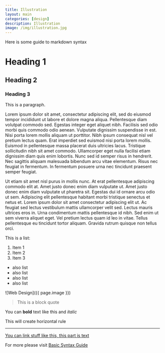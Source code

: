 ```yaml
---
title: Illustration
layout: main
categories: [design]
description: Illustration
image: /img/illustration.jpg
---
```


Here is some guide to markdown syntax

# Heading 1
## Heading 2
### Heading 3

This is a paragraph.

Lorem ipsum dolor sit amet, consectetur adipiscing elit, sed do eiusmod tempor incididunt ut labore et dolore magna aliqua. Pellentesque diam volutpat commodo sed. Egestas integer eget aliquet nibh. Facilisis sed odio morbi quis commodo odio aenean. Vulputate dignissim suspendisse in est. Nisi porta lorem mollis aliquam ut porttitor. Nibh ipsum consequat nisl vel pretium lectus quam. Erat imperdiet sed euismod nisi porta lorem mollis. Euismod in pellentesque massa placerat duis ultricies lacus. Tristique sollicitudin nibh sit amet commodo. Ullamcorper eget nulla facilisi etiam dignissim diam quis enim lobortis. Nunc sed id semper risus in hendrerit. Nec sagittis aliquam malesuada bibendum arcu vitae elementum. Risus nec feugiat in fermentum. In fermentum posuere urna nec tincidunt praesent semper feugiat.

Ut etiam sit amet nisl purus in mollis nunc. At erat pellentesque adipiscing commodo elit at. Amet justo donec enim diam vulputate ut. Amet justo donec enim diam vulputate ut pharetra sit. Egestas dui id ornare arcu odio ut sem. Adipiscing elit pellentesque habitant morbi tristique senectus et netus et. Lorem ipsum dolor sit amet consectetur adipiscing elit ut. Ac feugiat sed lectus vestibulum mattis ullamcorper velit sed. Lectus mauris ultrices eros in. Urna condimentum mattis pellentesque id nibh. Sed enim ut sem viverra aliquet eget. Vel pretium lectus quam id leo in vitae. Tellus pellentesque eu tincidunt tortor aliquam. Gravida rutrum quisque non tellus orci.

This is a list:
1. Item 1
2. Item 2
3. Item 3
   
* also list
* also list
* also list
* also list

![Web Design]({{ page.image }})

>This is a block quote

You can **bold** text like this and *italic*

This will create horizontal rule

---

[You can link stuff like this, this part is text](thispartisthelink)

For more please visit [Basic Syntax Guide](https://www.markdownguide.org/basic-syntax/)